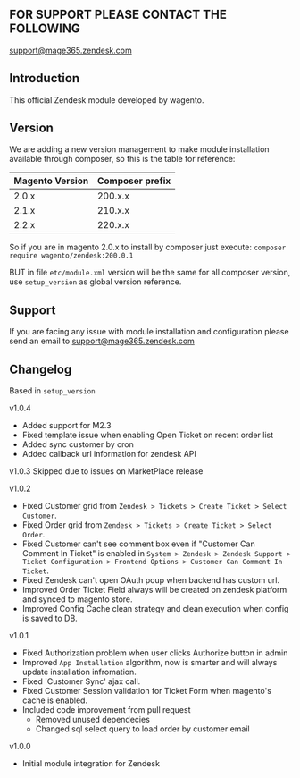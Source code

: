 ## FOR SUPPORT PLEASE CONTACT THE FOLLOWING
support@mage365.zendesk.com

## Introduction
This official Zendesk module developed by wagento.

## Version
We are adding a new version management to make module installation available through composer, so this is the table for reference: 

Magento Version | Composer prefix 
----            | ---- 
2.0.x           | 200.x.x 
2.1.x           | 210.x.x
2.2.x           | 220.x.x

So if you are in magento 2.0.x to install by composer just execute: `composer require wagento/zendesk:200.0.1`

BUT in file `etc/module.xml` version will be the same for all composer version, use `setup_version` as global version reference.

## Support
If you are facing any issue with module installation and configuration please send an email to support@mage365.zendesk.com

## Changelog
Based in `setup_version`

v1.0.4
- Added support for M2.3
- Fixed template issue when enabling Open Ticket on recent order list
- Added sync customer by cron
- Added callback url information for zendesk API

v1.0.3 Skipped due to issues on MarketPlace release

v1.0.2
- Fixed Customer grid from `Zendesk > Tickets > Create Ticket > Select Customer`.
- Fixed Order grid from `Zendesk > Tickets > Create Ticket > Select Order`.
- Fixed Customer can't see comment box even if "Customer Can Comment In Ticket" is enabled in `System > Zendesk > Zendesk Support > Ticket Configuration > Frontend Options > Customer Can Comment In Ticket`.
- Fixed Zendesk can't open OAuth poup when backend has custom url.
- Improved Order Ticket Field always will be created on zendesk platform and synced to magento store.
- Improved Config Cache clean strategy and clean execution when config is saved to DB.


v1.0.1
- Fixed Authorization problem when user clicks Authorize button in admin
- Improved `App Installation` algorithm, now is smarter and will always update installation infromation.
- Fixed 'Customer Sync' ajax call.
- Fixed Customer Session validation for Ticket Form when magento's cache is enabled.
- Included code improvement from pull request
    - Removed unused dependecies
    - Changed sql select query to load order by customer email 
      

v1.0.0
- Initial module integration for Zendesk 
